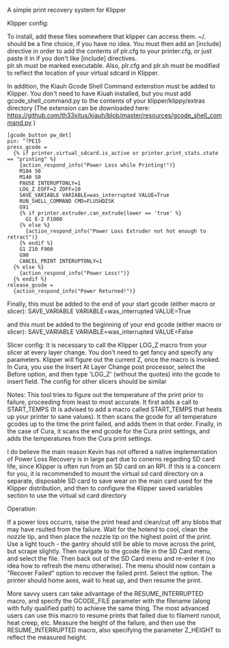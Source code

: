 A simple print recovery system for Klipper

Klipper config:

To install, add these files somewhere that klipper can access them.  ~/. should be a fine choice, if you have no idea.
You must then add an [include] directive in order to add the contents of plr.cfg to your printer.cfg, or just paste it in if you don't like [include] directives.  
plr.sh must be marked executable.  Also, plr.cfg and plr.sh must be modified to reflect the location of your virtual sdcard in Klipper.

In addition, the Kiauh Gcode Shell Command extenstion must be added to Klipper.  You don't need to have Kiuah installed, but you must add gcode_shell_command.py to the contents of your klipper/klippy/extras directory (The extension can be downloaded here: https://github.com/th33xitus/kiauh/blob/master/resources/gcode_shell_command.py )

```
[gcode_button pw_det]
pin: ^!PE15
press_gcode =
  {% if printer.virtual_sdcard.is_active or printer.print_stats.state == "printing" %}
    {action_respond_info("Power Loss while Printing!")}
    M104 S0
    M140 S0
    PAUSE INTERUPTONLY=1
    LOG_Z EOFF=2 ZOFF=10
    SAVE_VARIABLE VARIABLE=was_interrupted VALUE=True
    RUN_SHELL_COMMAND CMD=FLUSHDISK
    G91
    {% if printer.extruder.can_extrude|lower == 'true' %}
      G1 E-2 F1000
    {% else %}
      {action_respond_info("Power Loss Extruder not hot enough to retract")}
    {% endif %}
    G1 Z10 F900
    G90
    CANCEL_PRINT INTERUPTONLY=1
  {% else %}
    {action_respond_info("Power Loss!")}
  {% endif %}
release_gcode =
  {action_respond_info("Power Returned!")}
```


Finally, this must be added to the end of your start gcode (either macro or slicer):
SAVE_VARIABLE VARIABLE=was_interrupted VALUE=True

and this must be added to the beginning of your end gcode (either macro or slicer):
SAVE_VARIABLE VARIABLE=was_interrupted VALUE=False


Slicer config:
It is necessary to call the Klipper LOG_Z macro from your slicer at every layer change.  You don't need to get fancy and specify any parameters.  Klipper will figure out the current Z, once the macro is invoked. In Cura, you use the Insert At Layer Change post processor, select the Before option, and then type 'LOG_Z' (without the quotes) into the gcode to insert field.  The config for other slicers should be similar


Notes:  This tool tries to figure out the temperature of the print prior to failure, proceeding from least to most accurate.  It first adds a call to START_TEMPS (It is advised to add a macro called START_TEMPS that heats up your printer to sane values).  It then scans the gcode for all temperature gcodes up to the time the print failed, and adds them in that order.  Finally, in the case of Cura, it scans the end gcode for the Cura print settings, and adds the temperatures from the Cura print settings. 

I do believe the main reason Kevin has not offered a native implementation of Power Loss Recovery is in large part due to conerns regarding SD card life, since Klipper is often run from an SD card on an RPI.  If this is a concern for you, it is recommended to mount the virtual sd card directory on a separate, disposable SD card to save wear on the main card used for the Klipper distribution, and then to configure the Klipper saved variables section to use the virtual sd card directory


Operation:

If a power loss occurrs, raise the print head and clean/cut off any blobs that may have rsulted from the failure.  Wait for the hotend to cool, clean the nozzle tip, and then place the nozzle tip on the highest point of the print.  Use a light touch - the gantry should still be able to move across the print, but scrape slightly.  Then navigate to the gcode file in the SD Card menu, and select the file.  Then back out of the SD Card menu and re-enter it (no idea how to refresh the menu otherwise).  The menu should now contain a "Recover Failed" option to recover the failed print.  Select the option.  The printer should home axes, wait to heat up, and then resume the print.

More savvy users can take advantage of the RESUME_INTERRUPTED macro, and specify the GCODE_FILE parameter with the filename (along with fully qualified path) to achieve the same thing.  The most advanced users can use this macro to resume prints that failed due to filament runout, heat creep, etc.  Measure the height of the failure, and then use the RESUME_INTERRUPTED macro, also specifying the parameter Z_HEIGHT to reflect the measured height.

